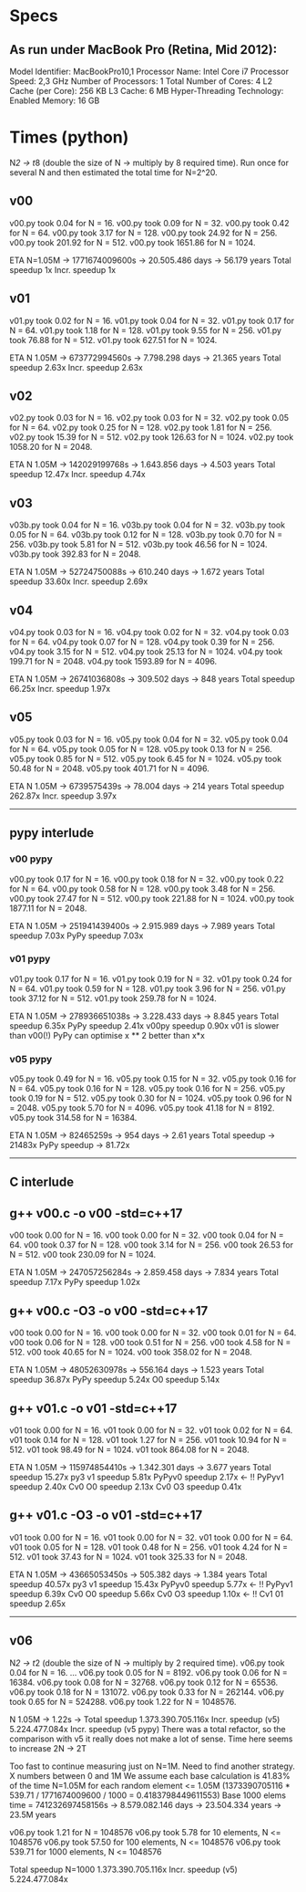 # Specs
## As run under MacBook Pro (Retina, Mid 2012):

Model Identifier:   MacBookPro10,1
  Processor Name:   Intel Core i7
  Processor Speed:  2,3 GHz
  Number of Processors: 1
  Total Number of Cores:    4
  L2 Cache (per Core):  256 KB
  L3 Cache: 6 MB
  Hyper-Threading Technology:   Enabled
  Memory:   16 GB

# Times (python)
N*2 -> t*8 (double the size of N -> multiply by 8 required time).
Run once for several N and then estimated the total time for N=2^20.

## v00
v00.py took 0.04 for N = 16.
v00.py took 0.09 for N = 32.
v00.py took 0.42 for N = 64.
v00.py took 3.17 for N = 128.
v00.py took 24.92 for N = 256.
v00.py took 201.92 for N = 512.
v00.py took 1651.86 for N = 1024.

ETA N=1.05M -> 1771674009600s -> 20.505.486 days -> 56.179 years
Total speedup    1x
Incr. speedup    1x

## v01
v01.py took 0.02 for N = 16.
v01.py took 0.04 for N = 32.
v01.py took 0.17 for N = 64.
v01.py took 1.18 for N = 128.
v01.py took 9.55 for N = 256.
v01.py took 76.88 for N = 512.
v01.py took 627.51 for N = 1024.

ETA N 1.05M -> 673772994560s -> 7.798.298 days -> 21.365 years
Total speedup    2.63x
Incr. speedup    2.63x

## v02
v02.py took 0.03 for N = 16.
v02.py took 0.03 for N = 32.
v02.py took 0.05 for N = 64.
v02.py took 0.25 for N = 128.
v02.py took 1.81 for N = 256.
v02.py took 15.39 for N = 512.
v02.py took 126.63 for N = 1024.
v02.py took 1058.20 for N = 2048.

ETA N 1.05M -> 142029199768s -> 1.643.856 days -> 4.503 years
Total speedup    12.47x
Incr. speedup     4.74x

## v03
v03b.py took 0.04 for N = 16.
v03b.py took 0.04 for N = 32.
v03b.py took 0.05 for N = 64.
v03b.py took 0.12 for N = 128.
v03b.py took 0.70 for N = 256.
v03b.py took 5.81 for N = 512.
v03b.py took 46.56 for N = 1024.
v03b.py took 392.83 for N = 2048.

ETA N 1.05M -> 52724750088s -> 610.240 days -> 1.672 years
Total speedup    33.60x
Incr. speedup     2.69x

## v04
v04.py took 0.03 for N = 16.
v04.py took 0.02 for N = 32.
v04.py took 0.03 for N = 64.
v04.py took 0.07 for N = 128.
v04.py took 0.39 for N = 256.
v04.py took 3.15 for N = 512.
v04.py took 25.13 for N = 1024.
v04.py took 199.71 for N = 2048.
v04.py took 1593.89 for N = 4096.

ETA N 1.05M -> 26741036808s -> 309.502 days -> 848 years
Total speedup    66.25x
Incr. speedup     1.97x

## v05
v05.py took 0.03 for N = 16.
v05.py took 0.04 for N = 32.
v05.py took 0.04 for N = 64.
v05.py took 0.05 for N = 128.
v05.py took 0.13 for N = 256.
v05.py took 0.85 for N = 512.
v05.py took 6.45 for N = 1024.
v05.py took 50.48 for N = 2048.
v05.py took 401.71 for N = 4096.

ETA N 1.05M -> 6739575439s -> 78.004 days -> 214 years
Total speedup   262.87x
Incr. speedup     3.97x

------------------------------------------------------

## pypy interlude
### v00 pypy
v00.py took 0.17 for N = 16.
v00.py took 0.18 for N = 32.
v00.py took 0.22 for N = 64.
v00.py took 0.58 for N = 128.
v00.py took 3.48 for N = 256.
v00.py took 27.47 for N = 512.
v00.py took 221.88 for N = 1024.
v00.py took 1877.11 for N = 2048.

ETA N 1.05M -> 251941439400s -> 2.915.989 days -> 7.989 years
Total speedup       7.03x
PyPy  speedup       7.03x

### v01 pypy
v01.py took 0.17 for N = 16.
v01.py took 0.19 for N = 32.
v01.py took 0.24 for N = 64.
v01.py took 0.59 for N = 128.
v01.py took 3.96 for N = 256.
v01.py took 37.12 for N = 512.
v01.py took 259.78 for N = 1024.

ETA N 1.05M -> 278936651038s -> 3.228.433 days -> 8.845 years
Total speedup       6.35x
PyPy  speedup       2.41x
v00py speedup       0.90x
v01 is slower than v00(!) PyPy can optimise x ** 2 better than x*x


### v05 pypy
v05.py took 0.49 for N = 16.
v05.py took 0.15 for N = 32.
v05.py took 0.16 for N = 64.
v05.py took 0.16 for N = 128.
v05.py took 0.16 for N = 256.
v05.py took 0.19 for N = 512.
v05.py took 0.30 for N = 1024.
v05.py took 0.96 for N = 2048.
v05.py took 5.70 for N = 4096.
v05.py took 41.18 for N = 8192.
v05.py took 314.58 for N = 16384.

ETA N 1.05M ->   82465259s -> 954 days -> 2.61 years
Total speedup ->  21483x
PyPy  speedup ->     81.72x

------------------------------------------------------

## C interlude
## g++ v00.c -o v00 -std=c++17
v00 took 0.00 for N = 16.
v00 took 0.00 for N = 32.
v00 took 0.04 for N = 64.
v00 took 0.37 for N = 128.
v00 took 3.14 for N = 256.
v00 took 26.53 for N = 512.
v00 took 230.09 for N = 1024.

ETA N 1.05M -> 247057256284s -> 2.859.458 days -> 7.834 years
Total speedup       7.17x
PyPy  speedup       1.02x

## g++ v00.c -O3 -o v00 -std=c++17
v00 took 0.00 for N = 16.
v00 took 0.00 for N = 32.
v00 took 0.01 for N = 64.
v00 took 0.06 for N = 128.
v00 took 0.51 for N = 256.
v00 took 4.58 for N = 512.
v00 took 40.65 for N = 1024.
v00 took 358.02 for N = 2048.

ETA N 1.05M -> 48052630978s -> 556.164 days -> 1.523 years
Total speedup      36.87x
PyPy  speedup       5.24x
O0    speedup       5.14x

## g++ v01.c -o v01 -std=c++17
v01 took 0.00 for N = 16.
v01 took 0.00 for N = 32.
v01 took 0.02 for N = 64.
v01 took 0.14 for N = 128.
v01 took 1.27 for N = 256.
v01 took 10.94 for N = 512.
v01 took 98.49 for N = 1024.
v01 took 864.08 for N = 2048.

ETA N 1.05M -> 115974854410s -> 1.342.301 days -> 3.677 years
Total  speedup       15.27x
py3 v1 speedup        5.81x
PyPyv0 speedup        2.17x <- !!
PyPyv1 speedup        2.40x
Cv0 O0 speedup        2.13x
Cv0 O3 speedup        0.41x

## g++ v01.c -O3 -o v01 -std=c++17
v01 took 0.00 for N = 16.
v01 took 0.00 for N = 32.
v01 took 0.00 for N = 64.
v01 took 0.05 for N = 128.
v01 took 0.48 for N = 256.
v01 took 4.24 for N = 512.
v01 took 37.43 for N = 1024.
v01 took 325.33 for N = 2048.

ETA N 1.05M -> 43665053450s -> 505.382 days -> 1.384 years
Total speedup       40.57x
py3 v1 speedup      15.43x
PyPyv0 speedup       5.77x <- !!
PyPyv1 speedup       6.39x
Cv0 O0 speedup       5.66x
Cv0 O3 speedup       1.10x <- !!
Cv1 01 speedup       2.65x

-----------------------------------------------------

## v06
N*2 -> t*2 (double the size of N -> multiply by 2 required time).
v06.py took 0.04 for N = 16.
...
v06.py took 0.05 for N = 8192.
v06.py took 0.06 for N = 16384.
v06.py took 0.08 for N = 32768.
v06.py took 0.12 for N = 65536.
v06.py took 0.18 for N = 131072.
v06.py took 0.33 for N = 262144.
v06.py took 0.65 for N = 524288.
v06.py took 1.22 for N = 1048576.

N 1.05M -> 1.22s ->
Total speedup       1.373.390.705.116x
Incr. speedup (v5)      5.224.477.084x
Incr. speedup (v5 pypy)
There was a total refactor, so the comparison
with v5 it really does not make a lot of sense.
Time here seems to increase 2N -> 2T

Too fast to continue measuring just on N=1M.
Need to find another strategy. X numbers between 0 and 1M
We assume each base calculation is 41.83% of the time N=1.05M for each random element <= 1.05M (1373390705116 * 539.71 / 1771674009600 / 1000 = 0.4183798449611553)
Base 1000 elems time = 741232697458156s -> 8.579.082.146 days -> 23.504.334 years -> 23.5M years

v06.py took 1.21 for N = 1048576
v06.py took 5.78 for 10 elements, N <= 1048576
v06.py took 57.50 for 100 elements, N <= 1048576
v06.py took 539.71 for 1000 elements, N <= 1048576

Total speedup N=1000      1.373.390.705.116x
Incr. speedup (v5)            5.224.477.084x
